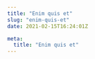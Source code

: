 ```yaml
---
title: "Enim quis et"
slug: "enim-quis-et"
date: 2021-02-15T16:24:01Z

meta:
  title: "Enim quis et"
---
```


